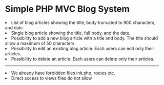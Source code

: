 # Simple PHP MVC Blog System
<li>List of blog articles showing the title, body truncated to 900 characters, and date.</li>
<li>Single blog article showing the title, full body, and the date.</li>
<li>Possibility to add a new blog article with a title and body. The title should allow a maximum of 50 characters.</li>
<li>Possibility to edit an existing blog article. Each users can edit only their articles.</li>
<li>Possibility to delete an article. Each users can delete only their articles.</li>
<hr>
<li>We already have forbidden files init.php, routes etc.</li>
<li>Direct access to views files do not allow</li>

